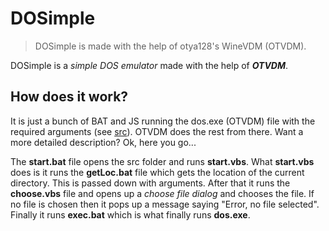 # DOSimple

> DOSimple is made with the help of otya128's WineVDM (OTVDM).

DOSimple is a _simple DOS emulator_ made with the help of **_OTVDM_**.

## How does it work?

It is just a bunch of BAT and JS running the dos.exe (OTVDM) file with the required arguments (see [src](https://github.com/msuru-coder-notgamer/DOSimple/tree/main/src)). OTVDM does the rest from there.
Want a more detailed description? Ok, here you go...

The **start.bat** file opens the src folder and runs **start.vbs**. What **start.vbs** does is it runs the **getLoc.bat** file which gets the location of the current directory. This is passed down with arguments. After that it runs the **choose.vbs** file and opens up a _choose file dialog_ and chooses the file. If no file is chosen then it pops up a message saying "Error, no file selected". Finally it runs **exec.bat** which is what finally runs **dos.exe**.
